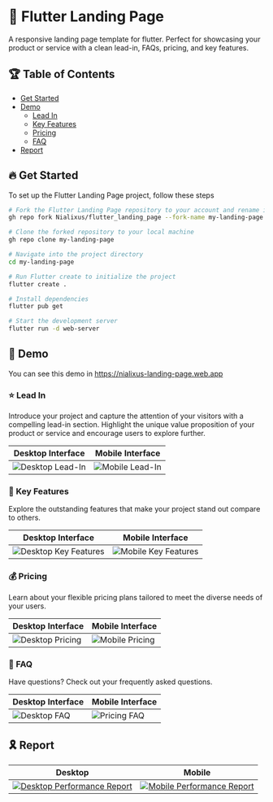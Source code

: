# 🚀 Flutter Landing Page
A responsive landing page template for flutter. Perfect for showcasing your product or service with a clean lead-in, FAQs, pricing, and key features.

## 🏆 Table of Contents

- [Get Started](#get-started)
- [Demo](#demo)
  - [Lead In](#lead-in)
  - [Key Features](#key-features)
  - [Pricing](#pricing)
  - [FAQ](#faq)
- [Report](#report)


<a name="get-started"></a>
## 🔥 Get Started

To set up the Flutter Landing Page project, follow these steps

```bash
# Fork the Flutter Landing Page repository to your account and rename it as my-landing-page
gh repo fork Nialixus/flutter_landing_page --fork-name my-landing-page

# Clone the forked repository to your local machine
gh repo clone my-landing-page

# Navigate into the project directory
cd my-landing-page

# Run Flutter create to initialize the project
flutter create .

# Install dependencies
flutter pub get

# Start the development server
flutter run -d web-server

```


<a name="demo"></a>
## 🎉 Demo
You can see this demo in https://nialixus-landing-page.web.app


<a name="lead-in"></a>
### ⭐️ Lead In

Introduce your project and capture the attention of your visitors with a compelling lead-in section. Highlight the unique value proposition of your product or service and encourage users to explore further.


| Desktop Interface                                   | Mobile Interface                                   |
| --------------------------------------------------- | -------------------------------------------------- |
| ![Desktop Lead-In](https://github.com/Nialixus/flutter_landing_page/assets/45191605/0cd5e94c-1a31-447a-b7c4-fdba6a58f0f9) | ![Mobile Lead-In](https://github.com/Nialixus/flutter_landing_page/assets/45191605/590e60d5-82d5-4db9-9235-2a9b3bf91292) |


<a name="key-features"></a>
### 🥇 Key Features

Explore the outstanding features that make your project stand out compare to others.

| Desktop Interface                                   | Mobile Interface                                   |
| --------------------------------------------------- | -------------------------------------------------- |
| ![Desktop Key Features](https://github.com/Nialixus/flutter_landing_page/assets/45191605/02996dcc-e8e4-4fef-9306-889a0f56ec57) | ![Mobile Key Features](https://github.com/Nialixus/flutter_landing_page/assets/45191605/7416e457-a672-48fe-9656-ac79cc0734de) |


<a name="pricing"></a>
### 💰 Pricing

Learn about your flexible pricing plans tailored to meet the diverse needs of your users.

| Desktop Interface                                   | Mobile Interface                                   |
| --------------------------------------------------- | -------------------------------------------------- |
| ![Desktop Pricing](https://github.com/Nialixus/flutter_landing_page/assets/45191605/20aa3dee-3925-4a50-8e08-b6b509244fb5) | ![Mobile Pricing](https://github.com/Nialixus/flutter_landing_page/assets/45191605/5d0bcd2e-2644-424b-8976-837f34999527) |


<a name="faq"></a>
### 📣 FAQ

Have questions? Check out your frequently asked questions.

| Desktop Interface                                   | Mobile Interface                                   |
| --------------------------------------------------- | -------------------------------------------------- |
| ![Desktop FAQ](https://github.com/Nialixus/flutter_landing_page/assets/45191605/a6f1d13e-e2ef-43ae-af6f-a6ec1cff9839) | ![Pricing FAQ](https://github.com/Nialixus/flutter_landing_page/assets/45191605/bab2fc3b-39ef-4a3a-ae07-ea31afc538a8) |

<a name="report"></a>
## 🎗 Report
| Desktop                                             | Mobile                                             |
| --------------------------------------------------- | -------------------------------------------------- |
| [![Desktop Performance Report](https://github.com/Nialixus/flutter_landing_page/assets/45191605/d0dae80e-023f-4f61-ab85-f7485be39cb3)](https://pagespeed.web.dev/analysis/https-nialixus-landing-page-web-app/sxq1mf6hd5?form_factor=desktop) | [![Mobile Performance Report](https://github.com/Nialixus/flutter_landing_page/assets/45191605/0af4472d-9d5a-4ede-b165-41988e245a43)](https://pagespeed.web.dev/analysis/https-nialixus-landing-page-web-app/sxq1mf6hd5?form_factor=mobile) |

